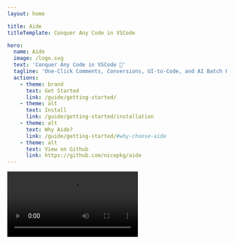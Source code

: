 ```yaml
---
layout: home

title: Aide
titleTemplate: Conquer Any Code in VSCode

hero:
  name: Aide
  image: /logo.svg
  text: 'Conquer Any Code in VSCode 💪'
  tagline: 'One-Click Comments, Conversions, UI-to-Code, and AI Batch Processing!'
  actions:
    - theme: brand
      text: Get Started
      link: /guide/getting-started/
    - theme: alt
      text: Install
      link: /guide/getting-started/installation
    - theme: alt
      text: Why Aide?
      link: /guide/getting-started/#why-choose-aide
    - theme: alt
      text: View on Github
      link: https://github.com/nicepkg/aide
---
```


<div>
  <Video src="/videos/aide-intro.mp4" />
</div>
